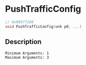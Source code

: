 # PushTrafficConfig
```c
// 0x005ff180
void PushTrafficConfig(unk p0, ...)
```
## Description
```
Minimum Arguments: 1
Maximum Arguments: 3
```
